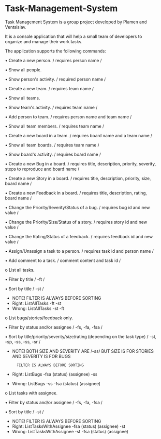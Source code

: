 # Task-Management-System

Task Management System is a group project developed by Plamen and Ventsislav.

It is a console application that will help a small team of developers to organize and manage their work tasks.

The application supports the following commands:

• Create a new person. / requires person name /

• Show all people.

• Show person's activity. / required person name /

• Create a new team. / requires team name /

• Show all teams.

• Show team's activity. / requires team name /

• Add person to team. / requires person name and team name /

• Show all team members. / requires team name /

• Create a new board in a team. / requires board name and a team name /

• Show all team boards. / requires team name /

• Show board's activity. / requires board name /

• Create a new Bug in a board. / requires title, description, priority, severity, steps to reproduce and board name / 

• Create a new Story in a board. / requires title, description, priority, size, board name /

• Create a new Feedback in a board. / requires title, description, rating, board name /

• Change the Priority/Severity/Status of a bug. / requires bug id and new value /

• Change the Priority/Size/Status of a story. / requires story id and new value /

• Change the Rating/Status of a feedback. / requires feedback id and new value /

• Assign/Unassign a task to a person. / requires task id and person name / 

• Add comment to a task. / comment content and task id /

o List all tasks.

• Filter by title / -ft /

• Sort by title / -st /
  - NOTE! FILTER IS ALWAYS BEFORE SORTING
  - Right: ListAllTasks -ft -st
  - Wrong: ListAllTasks -st -ft

o List bugs/stories/feedback only.

• Filter by status and/or assignee / -fs, -fa, -fsa /

• Sort by title/priority/severity/size/rating (depending on the task type) / -st, -sp, -ss, -ss, -sr / 
  - NOTE! BOTH SIZE AND SEVERITY ARE /-ss/ BUT SIZE IS FOR STORIES AND SEVERITY IS FOR BUGS
    
          FILTER IS ALWAYS BEFORE SORTING
  - Right: ListBugs -fsa (status) (assignee) -ss
  - Wrong: ListBugs -ss -fsa (status) (assignee)
    
o List tasks with assignee.

• Filter by status and/or assignee / -fs, -fa, -fsa /

• Sort by title / -st /
  - NOTE! FILTER IS ALWAYS BEFORE SORTING
  - Right: ListTasksWithAssignee -fsa (status) (assignee) -st
  - Wrong: ListTasksWithAssignee -st -fsa (status) (assignee)

